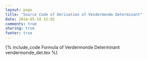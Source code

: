 ```yaml
---
layout: page
title: "Source Code of Derivation of Vendermonde Determinant"
date: 2014-05-18 15:02
comments: true
sharing: true
footer: true
---
```


{% include_code Formula of Verdermonde Determinant vendermonde_det.tex %}
